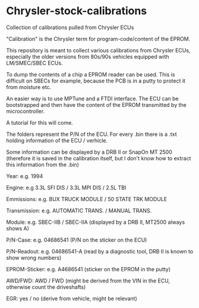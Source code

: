 # Chrysler-stock-calibrations
Collection of calibrations pulled from Chrysler ECUs

"Calibration" is the Chrysler term for program-code/content of the EPROM.

This repository is meant to collect various calibrations from Chrysler ECUs, especially the older versions from 80s/90s vehicles equipped with LM/SMEC/SBEC ECUs.

To dump the contents of a chip a EPROM reader can be used. This is difficult on SBECs for example, because the PCB is in a putty to protect it from moisture etc. 

An easier way is to use MPTune and a FTDI interface. The ECU can be bootstrapped and then have the content of the EPROM transmitted by the microcontroller.

A tutorial for this will come.

The folders represent the P/N of the ECU. 
For every .bin there is a .txt holding information of the ECU / verhicle.

Some information can be displayed by a DRB II or SnapOn MT 2500 (therefore it is saved in the calibration itself, but I don't know how to extract this information from the .bin)

Year:	e.g. 1994

Engine:	e.g 3.3L SFI DIS / 3.3L MPI DIS / 2.5L TBI

Emmissions:	e.g. BUX TRUCK MODULE / 50 STATE TRK MODULE

Transmission:	e.g. AUTOMATIC TRANS. / MANUAL TRANS.

Module:	e.g. SBEC-IIB / SBEC-IIA (displayed by a DRB II, MT2500 always shows A) 

P/N-Case: e.g. 04686541 (P/N on the sticker on the ECU)

P/N-Readout:	e.g. 04686541-A (read by a diagnostic tool, DRB II is known to show wrong numbers)

EPROM-Sticker:	e.g. A4686541 (sticker on the EPROM in the putty)

AWD/FWD: AWD / FWD (might be derived from the VIN in the ECU, otherwise count the driveshafts)

EGR:	yes / no (derive from vehicle, might be relevant)


